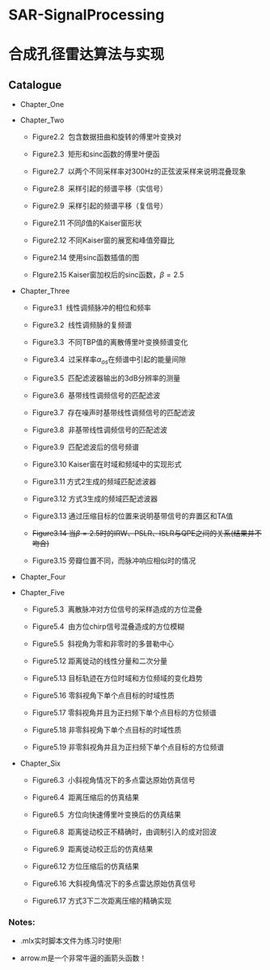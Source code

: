 # SAR-SignalProcessing

# 合成孔径雷达算法与实现

## Catalogue

* Chapter_One

* Chapter_Two

    * Figure2.2&nbsp; 包含数据扭曲和旋转的傅里叶变换对

    * Figure2.3&nbsp; 矩形和sinc函数的傅里叶便函

    * Figure2.7&nbsp; 以两个不同采样率对300Hz的正弦波采样来说明混叠现象

    * Figure2.8&nbsp; 采样引起的频谱平移（实信号）

    * Figure2.9&nbsp; 采样引起的频谱平移（复信号）

    * Figure2.11 不同$\beta$值的Kaiser窗形状

    * Figure2.12 不同Kaiser窗的展宽和峰值旁瓣比

    * Figure2.14 使用sinc函数插值的图

    * FIgure2.15 Kaiser窗加权后的sinc函数，$\beta=2.5$

* Chapter_Three
 
    * Figure3.1&nbsp; 线性调频脉冲的相位和频率

    * Figure3.2&nbsp; 线性调频脉的复频谱

    * Figure3.3&nbsp; 不同TBP值的离散傅里叶变换频谱变化

    * Figure3.4&nbsp; 过采样率$\alpha_{os}$在频谱中引起的能量间隙

    * Figure3.5&nbsp; 匹配滤波器输出的3dB分辨率的测量

    * Figure3.6&nbsp; 基带线性调频信号的匹配滤波
    
    * Figure3.7&nbsp; 存在噪声时基带线性调频信号的匹配滤波
    
    * Figure3.8&nbsp; 非基带线性调频信号的匹配滤波
    
    * Figure3.9&nbsp; 匹配滤波后的信号频谱
    
    * Figure3.10 Kaiser窗在时域和频域中的实现形式
    
    * Figure3.11 方式2生成的频域匹配滤波器
    
    * Figure3.12 方式3生成的频域匹配滤波器
    
    * Figure3.13 通过压缩目标的位置来说明基带信号的弃置区和TA值

    * ~~Figure3.14 当$\beta=2.5$时的IRW、PSLR、ISLR与QPE之间的关系(结果并不吻合)~~

    * Figure3.15 旁瓣位置不同，而脉冲响应相似时的情况

* Chapter_Four

* Chapter_Five

    * Figure5.3&nbsp; 离散脉冲对方位信号的采样造成的方位混叠

    * Figure5.4&nbsp; 由方位chirp信号混叠造成的方位模糊

    * Figure5.5&nbsp; 斜视角为零和非零时的多普勒中心

    * Figure5.12 距离徙动的线性分量和二次分量

    * Figure5.13 目标轨迹在方位时域和方位频域的变化趋势

    * Figure5.16 零斜视角下单个点目标的时域性质
    
    * Figure5.17 零斜视角并且为正扫频下单个点目标的方位频谱
    
    * Figure5.18 非零斜视角下单个点目标的时域性质
    
    * Figure5.19 非零斜视角并且为正扫频下单个点目标的方位频谱

* Chapter_Six

    * Figure6.3&nbsp; 小斜视角情况下的多点雷达原始仿真信号

    * Figure6.4&nbsp; 距离压缩后的仿真结果

    * Figure6.5&nbsp; 方位向快速傅里叶变换后的仿真结果

    * Figure6.8&nbsp; 距离徙动校正不精确时，由调制引入的成对回波

    * Figure6.9&nbsp; 距离徙动校正后的仿真结果

    * Figure6.12 方位压缩后的仿真结果

    * Figure6.16 大斜视角情况下的多点雷达原始仿真信号

    * Figure6.17 方式3下二次距离压缩的精确实现

### Notes:

* .mlx实时脚本文件为练习时使用!

* arrow.m是一个非常牛逼的画箭头函数！